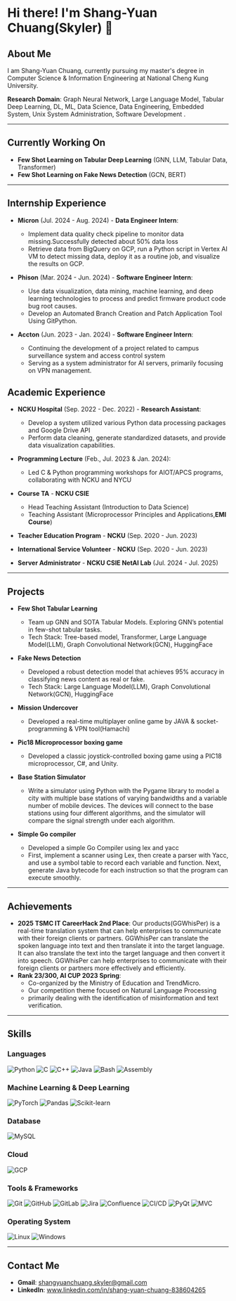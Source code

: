 # Hi there! I'm Shang-Yuan Chuang(Skyler) 👋

## About Me
I am Shang-Yuan Chuang, currently pursuing my master's degree in Computer Science & Information Engineering at National Cheng Kung University.

**Research Domain**: Graph Neural Network, Large Language Model, Tabular Deep Learning, DL, ML, Data Science, Data Engineering, Embedded System, Unix System Administration, Software Development
.

---

## Currently Working On
- **Few Shot Learning on Tabular Deep Learning** (GNN, LLM, Tabular Data, Transformer)
- **Few Shot Learning on Fake News Detection** (GCN, BERT)

---

## Internship Experience
- **Micron** (Jul. 2024 - Aug. 2024) - **Data Engineer Intern**:
  * Implement data quality check pipeline to monitor data missing.Successfully detected about 50% data loss
  * Retrieve data from BigQuery on GCP, run a Python script in Vertex AI VM to detect missing data, deploy it as a routine job, and visualize the results on GCP.


- **Phison** (Mar. 2024 - Jun. 2024) - **Software Engineer Intern**:
  * Use data visualization, data mining, machine learning, and deep learning technologies to process and predict firmware product code bug root causes.
  * Develop an Automated Branch Creation and Patch Application Tool Using GitPython.

- **Accton** (Jun. 2023 - Jan. 2024) - **Software Engineer Intern**:
  * Continuing the development of a project related to campus surveillance system and access control system
  * Serving as a system administrator for AI servers, primarily focusing on VPN management.




## Academic Experience
- **NCKU Hospital** (Sep. 2022 - Dec. 2022) - **Research Assistant**:
  * Develop a system utilized various Python data processing packages and Google Drive API
  * Perform data cleaning, generate standardized datasets, and provide data visualization capabilities.
  
- **Programming Lecture** (Feb., Jul. 2023 & Jan. 2024):
  * Led C & Python programming workshops for AIOT/APCS programs, collaborating with NCKU and NYCU

- **Course TA** - **NCKU CSIE**
  * Head Teaching Assistant (Introduction to Data Science)
  * Teaching Assistant (Microprocessor Principles and Applications,**EMI Course**)

- **Teacher Education Program** - **NCKU** (Sep. 2020 - Jun. 2023)
- **International Service Volunteer** - **NCKU** (Sep. 2020 - Jun. 2023)
- **Server Administrator** - **NCKU CSIE NetAI Lab** (Jul. 2024 - Jul. 2025)
---

## Projects
- **Few Shot Tabular Learning**
  * Team up GNN and SOTA Tabular Models. Exploring GNN’s potential in few-shot tabular tasks.
  *  Tech Stack: Tree-based model, Transformer, Large Language Model(LLM), Graph Convolutional Network(GCN), HuggingFace

- **Fake News Detection**
  * Developed a robust detection model that achieves 95% accuracy in classifying news content as real or fake.
  * Tech Stack: Large Language Model(LLM), Graph Convolutional Network(GCN), HuggingFace

- **Mission Undercover**
  * Developed a real-time multiplayer online game by JAVA & socket-programming & VPN tool(Hamachi)

- **Pic18 Microprocessor boxing game**
  * Developed a classic joystick-controlled boxing game using a PIC18 microprocessor, C#, and Unity.

- **Base Station Simulator**
  * Write a simulator using Python with the Pygame library to model a city with multiple base stations of varying bandwidths and a variable number of mobile devices. The devices will connect to the base stations using four different algorithms, and the simulator will compare the signal strength under each algorithm.


- **Simple Go compiler**
  * Developed a simple Go Compiler using lex and yacc
  * First, implement a scanner using Lex, then create a parser with Yacc, and use a symbol table to record each variable and function. Next, generate Java bytecode for each instruction so that the program can execute smoothly.


---

## Achievements
- **2025 TSMC IT CareerHack 2nd Place**:
 Our products(GGWhisPer) is a real-time translation system that can help enterprises to communicate with their foreign clients or partners. GGWhisPer can translate the spoken language into text and then translate it into the target language. It can also translate the text into the target language and then convert it into speech. GGWhisPer can help enterprises to communicate with their foreign clients or partners more effectively and efficiently.
- **Rank 23/300, AI CUP 2023 Spring**:
  * Co-organized by the Ministry of Education and TrendMicro.
  * Our competition theme focused on Natural Language Processing
  * primarily dealing with the identification of misinformation and text verification.


---

## Skills

### Languages
![Python](https://img.shields.io/badge/Python-3776AB?style=flat&logo=python&logoColor=white)
![C](https://img.shields.io/badge/C-A8B9CC?style=flat&logo=c&logoColor=white)
![C++](https://img.shields.io/badge/C++-00599C?style=flat&logo=c%2B%2B&logoColor=white)
![Java](https://img.shields.io/badge/Java-007396?style=flat&logo=java&logoColor=white)
![Bash](https://img.shields.io/badge/Bash-4EAA25?style=flat&logo=gnu-bash&logoColor=white)
![Assembly](https://img.shields.io/badge/Assembly-525252?style=flat&logoColor=white)

### Machine Learning & Deep Learning
![PyTorch](https://img.shields.io/badge/PyTorch-EE4C2C?style=flat&logo=pytorch&logoColor=white)
![Pandas](https://img.shields.io/badge/Pandas-150458?style=flat&logo=pandas&logoColor=white)
![Scikit-learn](https://img.shields.io/badge/Scikit--learn-F7931E?style=flat&logo=scikit-learn&logoColor=white)

### Database
![MySQL](https://img.shields.io/badge/MySQL-4479A1?style=flat&logo=mysql&logoColor=white)

### Cloud
![GCP](https://img.shields.io/badge/Google%20Cloud-4285F4?style=flat&logo=google-cloud&logoColor=white)

### Tools & Frameworks
![Git](https://img.shields.io/badge/Git-F05032?style=flat&logo=git&logoColor=white)
![GitHub](https://img.shields.io/badge/GitHub-181717?style=flat&logo=github&logoColor=white)
![GitLab](https://img.shields.io/badge/GitLab-FC6D26?style=flat&logo=gitlab&logoColor=white)
![Jira](https://img.shields.io/badge/Jira-0052CC?style=flat&logo=jira&logoColor=white)
![Confluence](https://img.shields.io/badge/Confluence-172B4D?style=flat&logo=confluence&logoColor=white)
![CI/CD](https://img.shields.io/badge/CI%2FCD-2496ED?style=flat&logo=github-actions&logoColor=white)
![PyQt](https://img.shields.io/badge/PyQt-41CD52?style=flat&logo=qt&logoColor=white)
![MVC](https://img.shields.io/badge/MVC-008080?style=flat)

### Operating System
![Linux](https://img.shields.io/badge/Linux-FCC624?style=flat&logo=linux&logoColor=black)
![Windows](https://img.shields.io/badge/Windows-0078D6?style=flat&logo=windows&logoColor=white)

---

## Contact Me
- **Gmail**: shangyuanchuang.skyler@gmail.com
- **LinkedIn**: www.linkedin.com/in/shang-yuan-chuang-838604265
